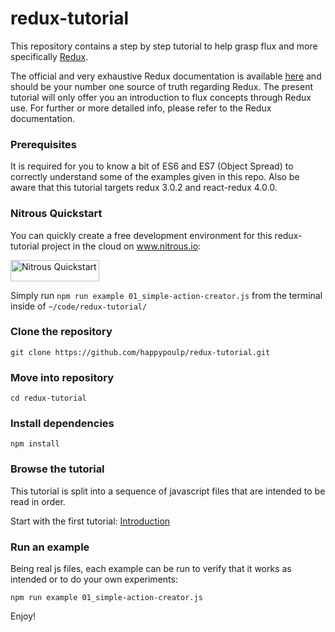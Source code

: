 redux-tutorial
=========================

This repository contains a step by step tutorial to help grasp flux and more specifically [Redux](https://github.com/rackt/redux).

The official and very exhaustive Redux documentation is available [here](http://redux.js.org/) and should be your number one source of truth regarding Redux. The present tutorial will only offer you an introduction to flux concepts through Redux use. For further or more detailed info, please refer to the Redux documentation.

### Prerequisites
It is required for you to know a bit of ES6 and ES7 (Object Spread) to correctly understand some of the examples given in this repo. Also be aware that this tutorial targets redux 3.0.2 and react-redux 4.0.0.

### Nitrous Quickstart

You can quickly create a free development environment for this redux-tutorial project in the cloud on www.nitrous.io:

<a href="https://www.nitrous.io/quickstart">
  <img src="https://nitrous-image-icons.s3.amazonaws.com/quickstart.png" alt="Nitrous Quickstart" width=142 height=34>
</a>

Simply run `npm run example 01_simple-action-creator.js` from the terminal inside of `~/code/redux-tutorial/`

### Clone the repository
`git clone https://github.com/happypoulp/redux-tutorial.git`

### Move into repository
`cd redux-tutorial`

### Install dependencies
`npm install`

### Browse the tutorial

This tutorial is split into a sequence of javascript files that are intended to be read in order. 

Start with the first tutorial: [Introduction](00_introduction.js)

### Run an example

Being real js files, each example can be run to verify that it works as intended or to do your own experiments:

`npm run example 01_simple-action-creator.js`

Enjoy!
